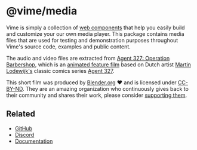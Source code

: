 # @vime/media

Vime is simply a collection of [web components](https://developer.mozilla.org/en-US/docs/Web/Web_Components) 
that help you easily build and customize your our own media player. This package contains media files 
that are used for testing and demonstration purposes throughout Vime's source code, examples and 
public content.

The audio and video files are extracted from [Agent 327: Operation Barbershop][agent-327-blender], 
which is an [animated feature film][agent-327-youtube] based on Dutch artist 
[Martin Lodewijk's][martin-wiki] classic comics series [Agent 327][agent-327-wiki]. 

This short film was produced by [Blender.org][blender-org]️ ❤️ and is licensed under 
[CC-BY-ND][cc-by-nd-license]. They are an amazing organization who continuously gives back to their 
community and shares their work, please consider [supporting them][blender-sub].

[agent-327-wiki]: https://en.wikipedia.org/wiki/Agent_327
[agent-327-blender]: https://cloud.blender.org/p/agent-327
[agent-327-youtube]: https://www.youtube.com/watch?v=mN0zPOpADL4&t=1s
[blender-org]: https://www.blender.org
[blender-sub]: https://store.blender.org/product/membership
[cc-by-nd-license]: https://creativecommons.org/licenses/by-nd/2.0
[martin-wiki]: https://en.wikipedia.org/wiki/Martin_Lodewijk

## Related

- [GitHub](https://github.com/vime-js/vime)
- [Discord](https://discord.gg/PaFFSk)
- [Documentation](https://vimejs.com)